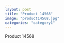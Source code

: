 ```yaml
---
layout: post
title: "Product 14568"
image: "product14568.jpg"
categories: "category1"
---
```

Product 14568
